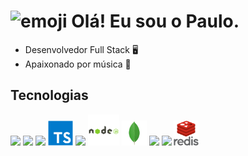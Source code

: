<h1><img width='40px' src="https://camo.githubusercontent.com/d3359cb00ab0b5ed8f2e1fe3fceb4fbaf3b614340f8c0db99c17b9f50b351770/68747470733a2f2f656d6f6a69732e736c61636b6d6f6a69732e636f6d2f656d6f6a69732f696d616765732f313533313834393433302f343234362f626c6f622d73756e676c61737365732e6769663f31353331383439343330" alt="emoji"/> Olá! Eu sou o Paulo.
</h1>
<ul>	
  <li>Desenvolvedor Full Stack 🖥</li>	  
  <li>Apaixonado por música 🎵</li>	   
</ul>
<h2>Tecnologias</h2>
<div display='flex'>
  <img width='40px' src='https://camo.githubusercontent.com/da7acacadecf91d6dc02efcd2be086bb6d78ddff19a1b7a0ab2755a6fda8b1e9/68747470733a2f2f63646e2e6a7364656c6976722e6e65742f67682f64657669636f6e732f64657669636f6e2f69636f6e732f68746d6c352f68746d6c352d6f726967696e616c2e737667'/>
  <img width='40px' src='https://camo.githubusercontent.com/2e496d4bfc6f753ddca87b521ce95c88219f77800212ffa6d4401ad368c82170/68747470733a2f2f63646e2e6a7364656c6976722e6e65742f67682f64657669636f6e732f64657669636f6e2f69636f6e732f637373332f637373332d6f726967696e616c2e737667'/>
  <img width='40px' src='https://camo.githubusercontent.com/442c452cb73752bb1914ce03fce2017056d651a2099696b8594ddf5ccc74825e/68747470733a2f2f63646e2e6a7364656c6976722e6e65742f67682f64657669636f6e732f64657669636f6e2f69636f6e732f6a6176617363726970742f6a6176617363726970742d6f726967696e616c2e737667'/>
  <img width='40px' src='https://raw.githubusercontent.com/devicons/devicon/master/icons/typescript/typescript-original.svg'/>
  <img width='40px' src='https://camo.githubusercontent.com/27d0b117da00485c56d69aef0fa310a3f8a07abecc8aa15fa38c8b78526c60ac/68747470733a2f2f63646e2e6a7364656c6976722e6e65742f67682f64657669636f6e732f64657669636f6e2f69636f6e732f72656163742f72656163742d6f726967696e616c2e737667'/>
  <img width='50px' src='https://raw.githubusercontent.com/devicons/devicon/master/icons/nodejs/nodejs-original-wordmark.svg'/>
  <img width='40px' src='https://raw.githubusercontent.com/devicons/devicon/master/icons/mongodb/mongodb-original.svg'/>
  <img width='40px' src='https://user-images.githubusercontent.com/24623425/36042969-f87531d4-0d8a-11e8-9dee-e87ab8c6a9e3.png'/>
  <img width='40px' src='https://avatars.githubusercontent.com/u/17219288?s=200&v=4'/> 
  <img width='40px' src='https://raw.githubusercontent.com/devicons/devicon/master/icons/redis/redis-original-wordmark.svg'/>
</div>

